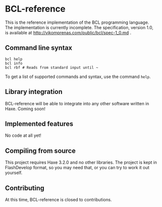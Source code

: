 # BCL-reference
This is the reference implementation of the BCL programming language. The implementation is currently incomplete. The specification, version 1.0, is available at http://vikomprenas.com/public/bcl/spec-1_0.md .

## Command line syntax
```
bcl help
bcl info
bcl rbf # Reads from standard input until ~
```

To get a list of supported commands and syntax, use the command `help`.

## Library integration
BCL-reference will be able to integrate into any other software written in Haxe.
Coming soon!

## Implemented features
No code at all yet!

## Compiling from source
This project requires Haxe 3.2.0 and no other libraries. The project is kept in FlashDevelop format, so you may need that, or you can try to work it out yourself.

## Contributing
At this time, BCL-reference is closed to contributions.